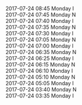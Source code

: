2017-07-24 08:45 Monday  I  
2017-07-24 07:45 Monday  N  
2017-07-24 07:40 Monday  I  
2017-07-24 07:35 Monday  N  
2017-07-24 07:30 Monday  I  
2017-07-24 07:05 Monday  N  
2017-07-24 07:00 Monday  I  
2017-07-24 06:35 Monday  N  
2017-07-24 06:25 Monday  I  
2017-07-24 06:15 Monday  N  
2017-07-24 06:10 Monday  I  
2017-07-24 05:10 Monday  N  
2017-07-24 05:05 Monday  I  
2017-07-24 03:40 Monday  N  
2017-07-24 03:35 Monday  I  
